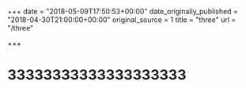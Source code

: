 +++
date = "2018-05-09T17:50:53+00:00"
date_originally_published = "2018-04-30T21:00:00+00:00"
original_source = 1
title = "three"
url = "/three"

+++
# 33333333333333333333